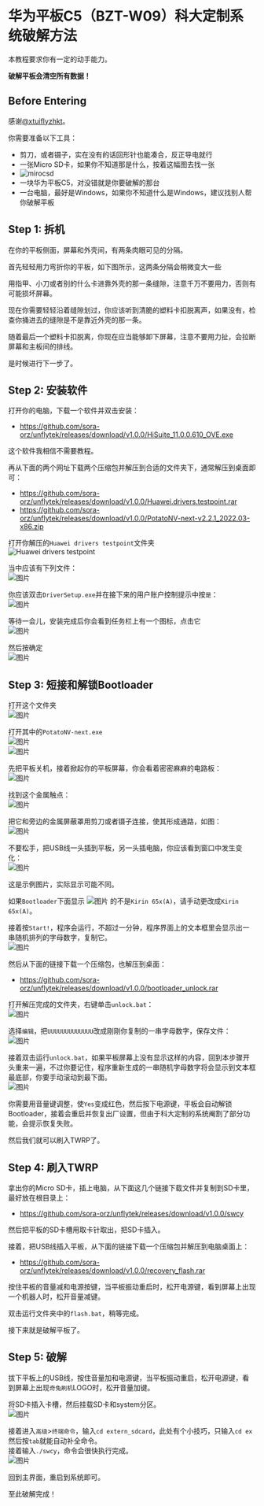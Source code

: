# 华为平板C5（BZT-W09）科大定制系统破解方法
本教程要求你有一定的动手能力。

**破解平板会清空所有数据！**

## Before Entering

感谢[@xtuiflyzhkt](https://github.com/xtuiflyzhkt)。

你需要准备以下工具：

- 剪刀，或者镊子，实在没有的话回形针也能凑合，反正导电就行
- 一张Micro SD卡，如果你不知道那是什么，按着这幅图去找一张
- ![mirocsd](https://user-images.githubusercontent.com/74454693/166671135-48e70eef-7453-479a-a465-8b2ff6437f30.png)
- 一块华为平板C5，对没错就是你要破解的那台
- 一台电脑，最好是Windows，如果你不知道什么是Windows，建议找别人帮你破解平板

## Step 1: 拆机
在你的平板侧面，屏幕和外壳间，有两条肉眼可见的分隔。

首先轻轻用力弯折你的平板，如下图所示，这两条分隔会稍微变大一些

用指甲、小刀或者别的什么卡进靠外壳的那一条缝隙，注意千万不要用力，否则有可能损坏屏幕。

现在你需要轻轻沿着缝隙划过，你应该听到清脆的塑料卡扣脱离声，如果没有，检查你捅进去的缝隙是不是靠近外壳的那一条。

随着最后一个塑料卡扣脱离，你现在应当能够卸下屏幕，注意不要用力扯，会拉断屏幕和主板间的排线。

是时候进行下一步了。

## Step 2: 安装软件
打开你的电脑，下载一个软件并双击安装：
- <https://github.com/sora-orz/unflytek/releases/download/v1.0.0/HiSuite_11.0.0.610_OVE.exe>

这个软件我相信不需要教程。

再从下面的两个网址下载两个压缩包并解压到合适的文件夹下，通常解压到桌面即可：
- <https://github.com/sora-orz/unflytek/releases/download/v1.0.0/Huawei.drivers.testpoint.rar>
- <https://github.com/sora-orz/unflytek/releases/download/v1.0.0/PotatoNV-next-v2.2.1_2022.03-x86.zip>

打开你解压的`Huawei drivers testpoint`文件夹  
![Huawei drivers testpoint](https://user-images.githubusercontent.com/74454693/166671707-5be5caaf-93d6-4e78-bcac-649f1d19390a.png)

当中应该有下列文件：  
![图片](https://user-images.githubusercontent.com/74454693/166671782-285b502a-6914-4d85-a6ae-4866ba48edd4.png)

你应该双击`DriverSetup.exe`并在接下来的用户账户控制提示中按`是`：  
![图片](https://user-images.githubusercontent.com/74454693/166672249-ab4bb695-1594-41a8-a78e-f8a0c5c7a415.png)

等待一会儿，安装完成后你会看到任务栏上有一个图标，点击它  
![图片](https://user-images.githubusercontent.com/74454693/166672467-9949cd62-ab95-48de-8b1c-c5233f15eeaf.png)

然后按确定  
![图片](https://user-images.githubusercontent.com/74454693/166672538-f9716e95-9541-4936-84db-c6fb059cd221.png)

## Step 3: 短接和解锁Bootloader
打开这个文件夹  
![图片](https://user-images.githubusercontent.com/74454693/166672785-982dac3c-35da-4487-a7bf-c5ae48a6fb14.png)

打开其中的`PotatoNV-next.exe`  
![图片](https://user-images.githubusercontent.com/74454693/166672827-899b7fbb-dbb9-40b6-bb04-0c392496b917.png)  
![图片](https://user-images.githubusercontent.com/74454693/166673284-63c83e32-4bb4-4a55-8d0a-59a615fb746c.png)

先把平板关机，接着掀起你的平板屏幕，你会看着密密麻麻的电路板：  
![图片](https://user-images.githubusercontent.com/74454693/166672927-0197d79b-6bb8-4547-a47c-b2993b0801f5.png)

找到这个金属触点：  
![图片](https://user-images.githubusercontent.com/74454693/166672971-df733251-c457-4b18-a4ec-e988d6e683b0.png)

把它和旁边的金属屏蔽罩用剪刀或者镊子连接，使其形成通路，如图：  
![图片](https://user-images.githubusercontent.com/74454693/166673129-34b696ad-6d9d-4f8c-b638-9671e621c4f7.png)

不要松手，把USB线一头插到平板，另一头插电脑，你应该看到窗口中发生变化：  
![图片](https://user-images.githubusercontent.com/74454693/166673448-2d10f0e1-c17d-4336-9ce9-01ec7eb44e12.png)

这是示例图片，实际显示可能不同。

如果`Bootloader`下面显示
![图片](https://user-images.githubusercontent.com/74454693/167281689-096d7978-1063-4c2a-8d6a-3af2e1948a77.png)
的不是`Kirin 65x(A)`，请手动更改成`Kirin 65x(A)`。  

接着按`Start!`，程序会运行，不超过一分钟，程序界面上的文本框里会显示出一串随机排列的字母数字，复制它。  
![图片](https://user-images.githubusercontent.com/74454693/167281702-ca8e1e3c-363f-471e-8a74-1a1ea1f88680.png)

然后从下面的链接下载一个压缩包，也解压到桌面：
- <https://github.com/sora-orz/unflytek/releases/download/v1.0.0/bootloader_unlock.rar>

打开解压完成的文件夹，右键单击`unlock.bat`：  
![图片](https://user-images.githubusercontent.com/74454693/166674581-82b6cef7-e5d8-49b8-ad57-34a4c0f4be7d.png)

选择`编辑`，把`UUUUUUUUUUUUU`改成刚刚你复制的一串字母数字，保存文件：  
![图片](https://user-images.githubusercontent.com/74454693/166674750-19ae9ba4-7850-4aa6-bcde-3a818f4350fd.png)

接着双击运行`unlock.bat`，如果平板屏幕上没有显示这样的内容，回到本步骤开头重来一遍，不过你要记住，程序重新生成的一串随机字母数字将会显示到文本框最底部，你要手动滚动到最下面。  
![图片](https://user-images.githubusercontent.com/74454693/166675152-51528e98-ff4e-452f-8308-0ea707341024.png)

你需要用音量键调整，使`Yes`变成红色，然后按下电源键，平板会自动解锁Bootloader，接着会重启并恢复出厂设置，但由于科大定制的系统阉割了部分功能，会提示恢复失败。

然后我们就可以刷入TWRP了。 

## Step 4: 刷入TWRP

拿出你的Micro SD卡，插上电脑，从下面这几个链接下载文件并复制到SD卡里，最好放在根目录上：
- <https://github.com/sora-orz/unflytek/releases/download/v1.0.0/swcy>

然后把平板的SD卡槽用取卡针取出，把SD卡插入。

接着，把USB线插入平板，从下面的链接下载一个压缩包并解压到电脑桌面上：
- <https://github.com/sora-orz/unflytek/releases/download/v1.0.0/recovery_flash.rar>

按住平板的音量减和电源按键，当平板振动重启时，松开电源键，看到屏幕上出现一个机器人时，松开音量减键。

双击运行文件夹中的`flash.bat`，稍等完成。

接下来就是破解平板了。

## Step 5: 破解

拔下平板上的USB线，按住音量加和电源键，当平板振动重启，松开电源键，看到屏幕上出现`奇兔刷机`LOGO时，松开音量加键。

将SD卡插入卡槽，然后挂载SD卡和system分区。  
![图片](https://user-images.githubusercontent.com/74454693/167282313-e80cb671-433f-4eb7-b299-0e77d7162078.gif)

接着进入`高级`>`终端命令`，输入`cd extern_sdcard`，此处有个小技巧，只输入`cd ex`然后按`tab`就能自动补全命令。  
接着输入`./swcy`，命令会很快执行完成。  
![图片](https://user-images.githubusercontent.com/74454693/167282542-2e7c6768-9c0b-4c81-87eb-33a756f40278.gif)

回到主界面，重启到系统即可。

至此破解完成！
